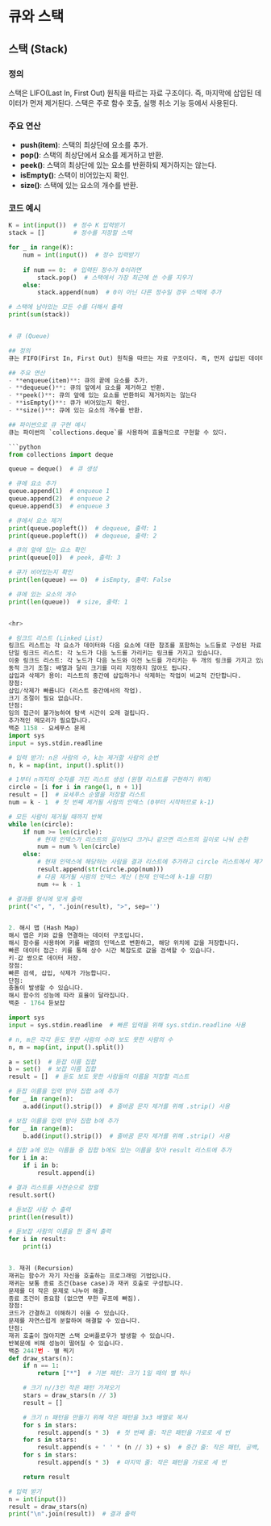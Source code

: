 # 큐와 스택

## 스택 (Stack)

### 정의
스택은 LIFO(Last In, First Out) 원칙을 따르는 자료 구조이다. 즉, 마지막에 삽입된 데이터가 먼저 제거된다. 스택은 주로 함수 호출, 실행 취소 기능 등에서 사용된다.

### 주요 연산
- **push(item)**: 스택의 최상단에 요소를 추가.
- **pop()**: 스택의 최상단에서 요소를 제거하고 반환.
- **peek()**: 스택의 최상단에 있는 요소를 반환하되 제거하지는 않는다.
- **isEmpty()**: 스택이 비어있는지 확인.
- **size()**: 스택에 있는 요소의 개수를 반환.

### 코드 예시
```python
K = int(input())  # 정수 K 입력받기
stack = []        # 정수를 저장할 스택

for _ in range(K):
    num = int(input())  # 정수 입력받기
    
    if num == 0:  # 입력된 정수가 0이라면
        stack.pop()  # 스택에서 가장 최근에 쓴 수를 지우기
    else:
        stack.append(num)  # 0이 아닌 다른 정수일 경우 스택에 추가

# 스택에 남아있는 모든 수를 더해서 출력
print(sum(stack))


# 큐 (Queue)

## 정의
큐는 FIFO(First In, First Out) 원칙을 따르는 자료 구조이다. 즉, 먼저 삽입된 데이터가 먼저 제거된다. 큐는 주로 작업 예약, 대기열 관리 등에서 사용된다.

## 주요 연산
- **enqueue(item)**: 큐의 끝에 요소를 추가.
- **dequeue()**: 큐의 앞에서 요소를 제거하고 반환.
- **peek()**: 큐의 앞에 있는 요소를 반환하되 제거하지는 않는다
- **isEmpty()**: 큐가 비어있는지 확인.
- **size()**: 큐에 있는 요소의 개수를 반환.

## 파이썬으로 큐 구현 예시
큐는 파이썬의 `collections.deque`를 사용하여 효율적으로 구현할 수 있다.

```python
from collections import deque

queue = deque()  # 큐 생성

# 큐에 요소 추가
queue.append(1)  # enqueue 1
queue.append(2)  # enqueue 2
queue.append(3)  # enqueue 3

# 큐에서 요소 제거
print(queue.popleft())  # dequeue, 출력: 1
print(queue.popleft())  # dequeue, 출력: 2

# 큐의 앞에 있는 요소 확인
print(queue[0])  # peek, 출력: 3

# 큐가 비어있는지 확인
print(len(queue) == 0)  # isEmpty, 출력: False

# 큐에 있는 요소의 개수
print(len(queue))  # size, 출력: 1


<hr>

# 링크드 리스트 (Linked List)
링크드 리스트는 각 요소가 데이터와 다음 요소에 대한 참조를 포함하는 노드들로 구성된 자료 구조입니다.
단일 링크드 리스트: 각 노드가 다음 노드를 가리키는 링크를 가지고 있습니다.
이중 링크드 리스트: 각 노드가 다음 노드와 이전 노드를 가리키는 두 개의 링크를 가지고 있습니다.
동적 크기 조절: 배열과 달리 크기를 미리 지정하지 않아도 됩니다.
삽입과 삭제가 용이: 리스트의 중간에 삽입하거나 삭제하는 작업이 비교적 간단합니다.
장점:
삽입/삭제가 빠릅니다 (리스트 중간에서의 작업).
크기 조절이 필요 없습니다.
단점:
임의 접근이 불가능하여 탐색 시간이 오래 걸립니다.
추가적인 메모리가 필요합니다.
백준 1158 - 요세푸스 문제
import sys
input = sys.stdin.readline 

# 입력 받기: n은 사람의 수, k는 제거할 사람의 순번
n, k = map(int, input().split())

# 1부터 n까지의 숫자를 가진 리스트 생성 (원형 리스트를 구현하기 위해)
circle = [i for i in range(1, n + 1)]
result = []  # 요세푸스 순열을 저장할 리스트
num = k - 1  # 첫 번째 제거될 사람의 인덱스 (0부터 시작하므로 k-1)

# 모든 사람이 제거될 때까지 반복
while len(circle):
    if num >= len(circle):
        # 현재 인덱스가 리스트의 길이보다 크거나 같으면 리스트의 길이로 나눠 순환
        num = num % len(circle)
    else:
        # 현재 인덱스에 해당하는 사람을 결과 리스트에 추가하고 circle 리스트에서 제거
        result.append(str(circle.pop(num)))
        # 다음 제거될 사람의 인덱스 계산 (현재 인덱스에 k-1을 더함)
        num += k - 1

# 결과를 형식에 맞게 출력
print("<", ", ".join(result), ">", sep='')


2. 해시 맵 (Hash Map)
해시 맵은 키와 값을 연결하는 데이터 구조입니다.
해시 함수를 사용하여 키를 배열의 인덱스로 변환하고, 해당 위치에 값을 저장합니다.
빠른 데이터 접근: 키를 통해 상수 시간 복잡도로 값을 검색할 수 있습니다.
키-값 쌍으로 데이터 저장.
장점:
빠른 검색, 삽입, 삭제가 가능합니다.
단점:
충돌이 발생할 수 있습니다.
해시 함수의 성능에 따라 효율이 달라집니다.
백준 - 1764 듣보잡 

import sys
input = sys.stdin.readline  # 빠른 입력을 위해 sys.stdin.readline 사용

# n, m은 각각 듣도 못한 사람의 수와 보도 못한 사람의 수
n, m = map(int, input().split())

a = set()  # 듣잡 이름 집합
b = set()  # 보잡 이름 집합
result = []  # 듣도 보도 못한 사람들의 이름을 저장할 리스트

# 듣잡 이름을 입력 받아 집합 a에 추가
for _ in range(n):
    a.add(input().strip())  # 줄바꿈 문자 제거를 위해 .strip() 사용

# 보잡 이름을 입력 받아 집합 b에 추가
for _ in range(m):
    b.add(input().strip())  # 줄바꿈 문자 제거를 위해 .strip() 사용

# 집합 a에 있는 이름들 중 집합 b에도 있는 이름을 찾아 result 리스트에 추가
for i in a:
    if i in b:
        result.append(i)

# 결과 리스트를 사전순으로 정렬
result.sort()

# 듣보잡 사람 수 출력
print(len(result))

# 듣보잡 사람의 이름을 한 줄씩 출력
for i in result:
    print(i)


3. 재귀 (Recursion)
재귀는 함수가 자기 자신을 호출하는 프로그래밍 기법입니다.
재귀는 보통 종료 조건(base case)과 재귀 호출로 구성됩니다.
문제를 더 작은 문제로 나누어 해결.
종료 조건이 중요함 (없으면 무한 루프에 빠짐).
장점:
코드가 간결하고 이해하기 쉬울 수 있습니다.
문제를 자연스럽게 분할하여 해결할 수 있습니다.
단점:
재귀 호출이 많아지면 스택 오버플로우가 발생할 수 있습니다.
반복문에 비해 성능이 떨어질 수 있습니다.
백준 2447번 - 별 찍기
def draw_stars(n):
    if n == 1:
        return ["*"]  # 기본 패턴: 크기 1일 때의 별 하나

    # 크기 n//3인 작은 패턴 가져오기
    stars = draw_stars(n // 3)
    result = []

    # 크기 n 패턴을 만들기 위해 작은 패턴을 3x3 배열로 복사
    for s in stars:
        result.append(s * 3)  # 첫 번째 줄: 작은 패턴을 가로로 세 번
    for s in stars:
        result.append(s + ' ' * (n // 3) + s)  # 중간 줄: 작은 패턴, 공백, 작은 패턴
    for s in stars:
        result.append(s * 3)  # 마지막 줄: 작은 패턴을 가로로 세 번

    return result

# 입력 받기
n = int(input())
result = draw_stars(n)
print("\n".join(result))  # 결과 출력

